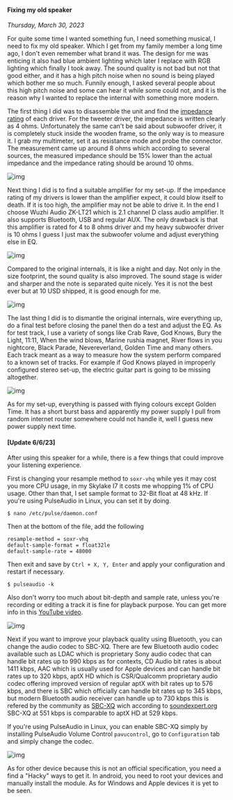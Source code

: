#### Fixing my old speaker
_Thursday, March 30, 2023_

For quite some time I wanted something fun, I need something musical, I need to 
fix my old speaker. Which I get from my family member a long time ago, I don't 
even remember what brand it was. The design for me was enticing it also had blue 
ambient lighting which later I replace with RGB lighting which finally I took 
away. The sound quality is not bad but not that good either, and it has a high 
pitch noise when no sound is being played which bother me so much. Funnily 
enough, I asked several people about this high pitch noise and some can hear it 
while some could not, and it is the reason why I wanted to replace the internal 
with something more modern.

The first thing I did was to disassemble the unit and find the 
[impedance rating](https://www.hifireport.com/speaker-impedance/) 
of each driver. For the tweeter driver, the impedance is written clearly as 4 
ohms. Unfortunately the same can't be said about subwoofer driver, it is 
completely stuck inside the wooden frame, so the only way is to measure it. 
I grab my multimeter, set it as resistance mode and probe the connector. The 
measurement came up around 8 ohms which according to several sources, the 
measured impedance should be 15% lower than the actual impedance and the 
impedance rating should be around 10 ohms.

<div class="row">
	<div class="col-sm-3"></div>
	<div class="col-sm-6">
		<div class="img-thumbnail">
			<img class="img-fluid" loading="lazy" src="./posts/2023-03-30-fixing-my-old-speaker/01.jpg" alt="img">
		</div>
	</div>
	<div class="col-sm-3"></div>
</div>

Next thing I did is to find a suitable amplifier for my set-up. If the impedance 
rating of my drivers is lower than the amplifier expect, it could blow itself to 
death. If it is too high, the amplifier may not be able to drive it. In the end 
I choose Wuzhi Audio ZK-LT21 which is 2.1 channel D class audio amplifier. It 
also supports Bluetooth, USB and regular AUX. The only drawback is that this 
amplifier is rated for 4 to 8 ohms driver and my heavy subwoofer driver is 10 
ohms I guess I just max the subwoofer volume and adjust everything else in EQ.

<div class="row">
	<div class="col-sm-3"></div>
	<div class="col-sm-6">
		<div class="img-thumbnail">
			<img class="img-fluid" loading="lazy" src="./posts/2023-03-30-fixing-my-old-speaker/02.jpg" alt="img">
		</div>
	</div>
	<div class="col-sm-3"></div>
</div>

Compared to the original internals, it is like a night and day. Not only in the 
size footprint, the sound quality is also improved. The sound stage is wider 
and sharper and the note is separated quite nicely. Yes it is not the best 
ever but at 10 USD shipped, it is good enough for me.

<div class="row">
	<div class="col-sm-3"></div>
	<div class="col-sm-6">
		<div class="img-thumbnail">
			<img class="img-fluid" loading="lazy" src="./posts/2023-03-30-fixing-my-old-speaker/03.jpg" alt="img">
		</div>
	</div>
	<div class="col-sm-3"></div>
</div>

The last thing I did is to dismantle the original internals, wire everything up, 
do a final test before closing the panel then do a test and adjust the EQ. As for 
test track, I use a variety of songs like Crab Rave, God Knows, Bury the Light, 
11:11, When the wind blows, Marine rushia magnet, River flows in you nightcore, 
Black Parade, Nevereverland, Golden Time and many others. Each track meant as a 
way to measure how the system perform compared to a known set of tracks. For 
example if God Knows played in improperly configured stereo set-up, the electric 
guitar part is going to be missing altogether. 

<div class="row">
	<div class="col-sm-3"></div>
	<div class="col-sm-6">
		<div class="img-thumbnail">
			<img class="img-fluid" loading="lazy" src="./posts/2023-03-30-fixing-my-old-speaker/04.jpg" alt="img">
		</div>
	</div>
	<div class="col-sm-3"></div>
</div>

As for my set-up, everything is passed with flying colours except Golden Time. It 
has a short burst bass and apparently my power supply I pull from random internet 
router somewhere could not handle it, well I guess new power supply next time.


#### [Update 6/6/23]

After using this speaker for a while, there is a few 
things that could improve your listening experience.

First is changing your resample method to `soxr-vhq` 
while yes it may cost you more CPU usage, in my Skylake 
I7 it costs me whopping 1% of CPU usage. Other than 
that, I set sample format to 32-Bit float at 48 kHz. 
If you're using PulseAudio in Linux, you can set it by 
doing.
```
$ nano /etc/pulse/daemon.conf
```

Then at the bottom of the file, add the following
```
resample-method = soxr-vhq
default-sample-format = float32le
default-sample-rate = 48000
```

Then exit and save by `Ctrl + X, Y, Enter` and 
apply your configuration and restart if necessary.
```
$ pulseaudio -k
```

Also don't worry too much about bit-depth and sample 
rate, unless you're recording or editing a track it is 
fine for playback purpose. You can get more info in this 
[YouTube video](https://www.youtube.com/watch?v=cD7YFUYLpDc&feature=youtu.be).

<div class="row">
	<div class="col-sm-2"></div>
	<div class="col-sm-8">
		<div class="img-thumbnail">
			<img class="img-fluid" loading="lazy" src="./posts/2023-03-30-fixing-my-old-speaker/06.png" alt="img">
		</div>
	</div>
	<div class="col-sm-2"></div>
</div>

Next if you want to improve your playback quality 
using Bluetooth, you can change the audio codec to 
SBC-XQ. There are few Bluetooth audio codec available 
such as LDAC which is proprietary Sony audio codec that 
can handle bit rates up to 990 kbps as for contexts, 
CD Audio bit rates is about 1411 kbps, AAC which is 
usually used for Apple devices and can handle bit rates 
up to 320 kbps, aptX HD which is CSR/Qualcomm proprietary 
audio codec offering improved version of regular aptX 
with bit rates up to 576 kbps, and there is SBC which 
officially can handle bit rates up to 345 kbps, but 
modern Bluetooth audio receiver can handle up to 730 
kbps this is refered by the community as 
[SBC-XQ](https://lineageos.org/engineering/Bluetooth-SBC-XQ/) 
wich according to 
[soundexpert.org](http://soundexpert.org/articles/-/blogs/audio-quality-of-sbc-xq-bluetooth-audio-codec)
SBC-XQ at 551 kbps is comparable to aptX HD at 529 kbps.

If you're using PulseAudio in Linux, you can enable SBC-XQ 
simply by installing PulseAudio Volume Control 
`pavucontrol`, go to `Configuration` tab and simply 
change the codec.

<div class="row">
	<div class="col-sm-2"></div>
	<div class="col-sm-8">
		<div class="img-thumbnail">
			<img class="img-fluid" loading="lazy" src="./posts/2023-03-30-fixing-my-old-speaker/05.png" alt="img">
		</div>
	</div>
	<div class="col-sm-2"></div>
</div>

As for other device because this is not an official 
specification, you need a find a "Hacky" ways to get 
it. In android, you need to root your devices and manually 
install the module. As for Windows and Apple devices it 
is yet to be seen.